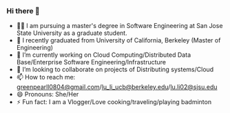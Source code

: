 ### Hi there 👋

- 🧑‍🎓 I am pursuing a master's degree in Software Engineering at San Jose State University as a graduate student.
- 📄 I recently graduated from University of California, Berkeley (Master of Engineering)
- 🔭 I’m currently working on Cloud Computing/Distributed Data Base/Enterprise Software Engineering/Infrastructure
- 👯 I’m looking to collaborate on projects of Distributing systems/Cloud
- 📫 How to reach me: greenpearll0804@gmail.com/lu_li_ucb@berkeley.edu/lu.li02@sjsu.edu
- 😄 Pronouns: She/Her
- ⚡ Fun fact: I am a Vlogger/Love cooking/traveling/playing badminton
